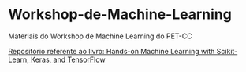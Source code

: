 # Workshop-de-Machine-Learning
Materiais do Workshop de Machine Learning do PET-CC

[Repositório referente ao livro: Hands-on Machine Learning with Scikit-Learn, Keras, and TensorFlow](https://github.com/ageron/handson-ml2)
